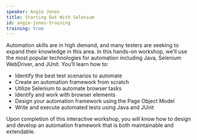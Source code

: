 ```yaml
---
speaker: Angie Jones
title: Starting Out With Selenium
id: angie-jones-training
training: true
---
```

Automation skills are in high demand, and many testers are seeking to expand their knowledge in this area. In this hands-on workshop, we’ll use the most popular technologies for automation including Java, Selenium WebDriver, and JUnit. You’ll learn how to:
  * Identify the best test scenarios to automate
  * Create an automation framework from scratch
  * Utilize Selenium to automate browser tasks
  * Identify and work with browser elements
  * Design your automation framework using the Page Object Model
  * Write and execute automated tests using Java and JUnit

Upon completion of this interactive workshop, you will know how to design and develop an automation framework that is both maintainable and extendable.

